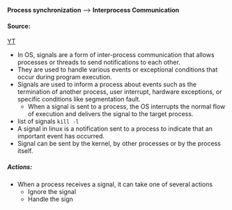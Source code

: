 **Process synchronization** --> **Interprocess Communication**

#### Source:
[YT](https://www.youtube.com/watch?v=p-qltZWQKAs&list=PL3uLubnzL2Tlbyrr2GFVRE7Azo8FJe-dJ&index=10)

* In OS, signals are a form of inter-process communication that allows processes or threads to send notifications to each other.
* They are used to handle various events or exceptional conditions that occur during program execution.
* Signals are used to inform a process about events such as the termination of another process, user interrupt, hardware exceptions, or  specific conditions like segmentation fault.
	* When a signal is sent to a process, the OS interrupts the normal flow of  execution and delivers the signal to the target process.
* list of signals `kill -l`
* A signal in linux is a notification sent to a process to indicate that an important event has occurred.
* Signal can be sent by the kernel, by other processes or by the process itself.


##### Actions:

* When a process receives a signal, it can take one of several actions
	* Ignore the signal
	* Handle the sign